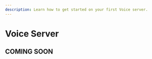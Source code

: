 ```yaml
---
description: Learn how to get started on your first Voice server.
---
```


# Voice Server

## COMING SOON
